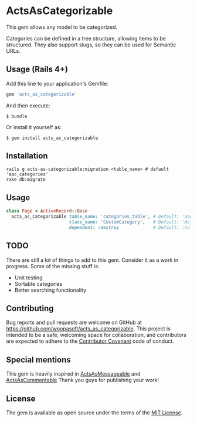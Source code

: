 # ActsAsCategorizable

This gem allows any model to be categorized.

Categories can be defined in a tree structure, allowing items to be structured.
They also support slugs, so they can be used for Semantic URLs.

## Usage (Rails 4+)

Add this line to your application's Gemfile:

```ruby
gem 'acts_as_categorizable'
```

And then execute:

    $ bundle

Or install it yourself as:

    $ gem install acts_as_categorizable

## Installation

```
rails g acts-as-categorizable:migration <table_name> # default 'aac_categories'
rake db:migrate
```

## Usage

```ruby
class Page < ActiveRecord::Base
  acts_as_categorizable table_name: 'categories_table', # Default: 'aac_categories'
                        class_name: 'CustomCategory',   # Default: 'ActsAsCategorizable::Category'
                        dependent: :destroy             # Default: :nullify
```

## TODO
There are still a lot of things to add to this gem. Consider it as a work in progress.
Some of the missing stuff is:

- Unit testing
- Sortable categories
- Better searching functionality

## Contributing

Bug reports and pull requests are welcome on GitHub at https://github.com/woopasoft/acts_as_categorizable. This project is intended to be a safe, welcoming space for collaboration, and contributors are expected to adhere to the [Contributor Covenant](contributor-covenant.org) code of conduct.

## Special mentions
This gem is heavily inspired in [ActsAsMessageable](https://github.com/LTe/acts-as-messageable) and [ActsAsCommentable](https://github.com/jackdempsey/acts_as_commentable)
Thank you guys for publishing your work!

## License

The gem is available as open source under the terms of the [MIT License](http://opensource.org/licenses/MIT).

